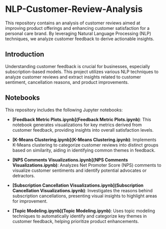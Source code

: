 # NLP-Customer-Review-Analysis

This repository contains an analysis of customer reviews aimed at improving product offerings and enhancing customer satisfaction for a personal care brand. By leveraging Natural Language Processing (NLP) techniques, we analyze customer feedback to derive actionable insights.

## Introduction

Understanding customer feedback is crucial for businesses, especially subscription-based models. This project utilizes various NLP techniques to analyze customer reviews and extract insights related to customer sentiment, cancellation reasons, and product improvements.

## Notebooks
This repository includes the following Jupyter notebooks:

- **[Feedback Metric Plots.ipynb](Feedback Metric Plots.ipynb)**: This notebook generates visualizations for key metrics derived from customer feedback, providing insights into overall satisfaction levels.
  
- **[K-Means Clustering.ipynb](K-Means Clustering.ipynb)**: Implements K-Means clustering to categorize customer reviews into distinct groups based on similarity, aiding in identifying common themes in feedback.

- **[NPS Comments Visualizations.ipynb](NPS Comments Visualizations.ipynb)**: Analyzes Net Promoter Score (NPS) comments to visualize customer sentiments and identify potential advocates or detractors.

- **[Subscription Cancellation Visualizations.ipynb](Subscription Cancellation Visualizations.ipynb)**: Investigates the reasons behind subscription cancellations, presenting visual insights to highlight areas for improvement.

- **[Topic Modeling.ipynb](Topic Modeling.ipynb)**: Uses topic modeling techniques to automatically identify and categorize key themes in customer feedback, helping prioritize product enhancements.
